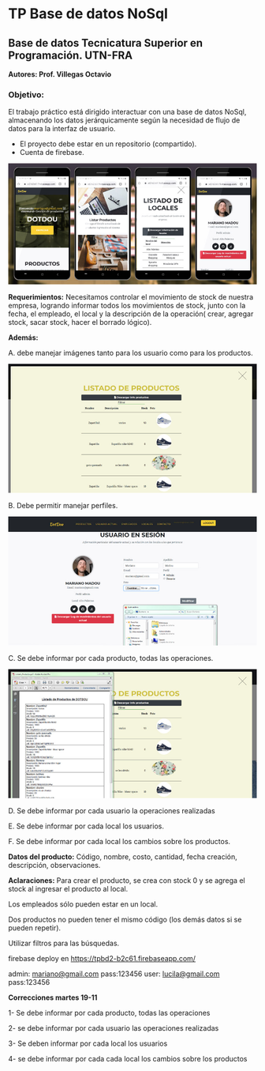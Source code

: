 # TP Base de datos NoSql 
## Base de datos Tecnicatura Superior en Programación. UTN-FRA 

**Autores: Prof. Villegas Octavio**

### Objetivo: 

El trabajo práctico está dirigido interactuar con una base de datos NoSql, almacenando los  datos jerárquicamente según la necesidad de flujo de datos para la interfaz de usuario. 

* El proyecto debe estar en un repositorio (compartido). 
* Cuenta de firebase. 

![TP Base de datos NoSql ](https://github.com/marianomadou/TPBD2/blob/master/Documentacion/responsive1.jpg)

**Requerimientos:**
Necesitamos controlar el movimiento de stock de nuestra empresa, logrando informar todos los movimientos de stock, junto con la fecha, el empleado, el local y la descripción 
de la operación( crear, agregar stock, sacar stock, hacer el borrado lógico). 

**Además:**

A. debe manejar imágenes tanto para los usuario como para los productos. 

![TP Base de datos NoSql ](https://github.com/marianomadou/TPBD2/blob/master/Documentacion/listado_productos.jpg)

B. Debe permitir manejar perfiles. 

![TP Base de datos NoSql ](https://github.com/marianomadou/TPBD2/blob/master/Documentacion/abm_user.jpg)

C. Se debe informar por cada producto, todas las operaciones. 

![TP Base de datos NoSql ](https://github.com/marianomadou/TPBD2/blob/master/Documentacion/listado_productos_pdf.jpg)

D. Se debe informar por cada usuario la operaciones realizadas 

E. Se debe informar por cada local los usuarios. 

F. Se debe informar por cada local los cambios sobre los productos. 

**Datos del producto:**
Código, nombre, costo, cantidad, fecha creación, descripción, observaciones. 

**Aclaraciones:**
Para crear el producto, se crea con stock 0 y se agrega el stock al ingresar el producto al local. 

Los empleados sólo pueden estar en un local. 

Dos productos no pueden tener el mismo código (los demás datos si se pueden repetir). 

Utilizar filtros para las búsquedas. 


firebase deploy en https://tpbd2-b2c61.firebaseapp.com/

admin: mariano@gmail.com pass:123456
user: lucila@gmail.com pass:123456

**Correcciones martes 19-11**

1- Se debe informar por cada producto, todas las operaciones

2- se debe informar por cada usuario las operaciones realizadas 

3- Se deben informar por cada local los usuarios 

4- se debe informar por cada cada local los cambios sobre los productos

